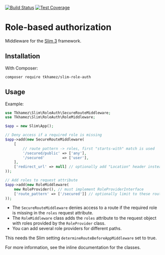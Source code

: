 [![Build Status](https://api.travis-ci.org/tkhamez/slim-role-auth.svg?branch=master)](https://travis-ci.org/tkhamez/slim-role-auth)
[![Test Coverage](https://api.codeclimate.com/v1/badges/72e1c7e619d44ccd001b/test_coverage)](https://codeclimate.com/github/tkhamez/slim-role-auth/test_coverage)

# Role-based authorization

Middleware for the [Slim 3](http://www.slimframework.com/) framework.

## Installation

With Composer:

```
composer require tkhamez/slim-role-auth
```

## Usage

Example:

```php
use Tkhamez\Slim\RoleAuth\SecureRouteMiddleware;
use Tkhamez\Slim\RoleAuth\RoleMiddleware;

$app = new Slim\App();

// Deny access if a required role is missing
$app->add(new SecureRouteMiddleware(
    [
        // route pattern -> roles, first "starts-with" match is used
        '/secured/public' => ['any'],
        '/secured'        => ['user'],
    ],
    ['redirect_url' => null] // optionally add "Location" header instead of 403 status code
));

// Add roles to request attribute
$app->add(new RoleMiddleware(
    new RoleProvider(), // must implement RoleProviderInterface
    ['route_pattern' => ['/secured']] // optionally limit to these routes
));
```

- The `SecureRouteMiddleware` denies access to a route if the required role is missing in the `roles` 
  request attribute.
- The `RoleMiddleware` class adds the `roles` attribute to the request object with roles provided by the 
  `RoleProvider` class.
- You can add several role providers for different paths.

This needs the Slim setting `determineRouteBeforeAppMiddleware` set to true.

For more information, see the inline documentation for the classes.
